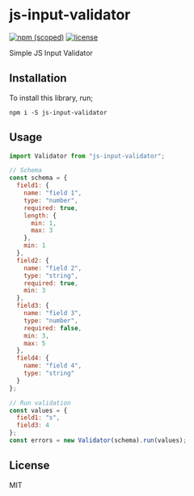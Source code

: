 # js-input-validator

[![npm (scoped)](https://img.shields.io/npm/v/js-input-validator.svg)](https://www.npmjs.com/package/js-input-validator)
[![license](https://img.shields.io/github/license/99xt/js-input-validator.svg)](https://github.com/99xt/js-input-validator/blob/master/LICENSE)

Simple JS Input Validator

## Installation

To install this library, run;

```
npm i -S js-input-validator
```

## Usage

```js
import Validator from "js-input-validator";

// Schema
const schema = {
  field1: {
    name: "field 1",
    type: "number",
    required: true,
    length: {
      min: 1,
      max: 3
    },
    min: 1
  },
  field2: {
    name: "field 2",
    type: "string",
    required: true,
    min: 3
  },
  field3: {
    name: "field 3",
    type: "number",
    required: false,
    min: 3,
    max: 5
  },
  field4: {
    name: "field 4",
    type: "string"
  }
};

// Run validation
const values = {
  field1: "s",
  field3: 4
};
const errors = new Validator(schema).run(values);
```

## License

MIT